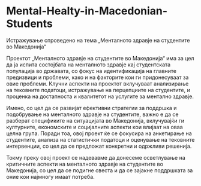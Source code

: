 # Mental-Healty-in-Macedonian-Students
Истражување спроведено на тема „Менталното здравје на студентите во Македонија“

Проектот „Менталното здравје на студентите во Македонија“ има за цел да ја испита состојбата на менталното здравје кај студентската популација во државата, со фокус на идентификација на главните предизвици и проблеми, како и на факторите кои ги придонесуваат за овие проблеми. Клучни аспекти на проектот вклучуваат анализирање на тековните податоци, истражување на перцепциите на студентите, и проценка на достапноста и квалитетот на услугите за ментално здравје.

Имено, со цел да се развијат ефективни стратегии за поддршка и подобрување на менталното здравје на студентите, важно е да се разберат спецификите на ситуацијата во Македонија, вклучувајќи ги културните, економските и социјалните аспекти кои влијаат на оваа целна група. Поради тоа, овој проект ќе се фокусира на анкетирање на студентите, анализа на статистички податоци и оценување на тековните интервенции, со цел да се предложат конкретни и одржливи решенија.

Токму преку овој проект се надевавме да донесеме осветлување на критичните аспекти на менталното здравје на студентите во Македонија, со цел да се подигне свеста и да се зајакне поддршката за оние кои најмногу имаат потреба.
